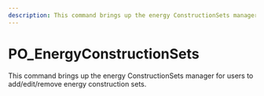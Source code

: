 ```yaml
---
description: This command brings up the energy ConstructionSets manager for users to add/edit/remove energy construction sets.
---
```


# PO_EnergyConstructionSets

This command brings up the energy ConstructionSets manager for users to add/edit/remove energy construction sets.

